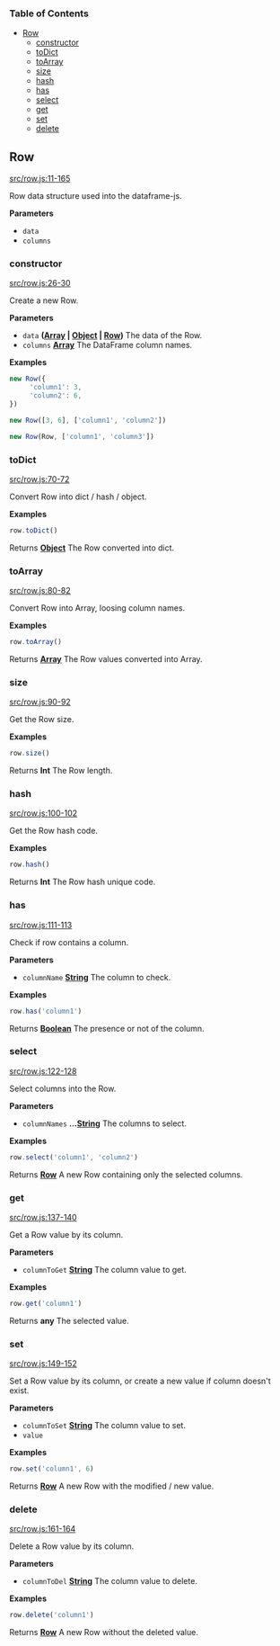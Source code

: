 <!-- Generated by documentation.js. Update this documentation by updating the source code. -->

### Table of Contents

-   [Row](#row)
    -   [constructor](#constructor)
    -   [toDict](#todict)
    -   [toArray](#toarray)
    -   [size](#size)
    -   [hash](#hash)
    -   [has](#has)
    -   [select](#select)
    -   [get](#get)
    -   [set](#set)
    -   [delete](#delete)

## Row

[src/row.js:11-165](https://github.com/Gmousse/dataframe-js/blob/8d6b9f19c4cf795782dc821480f34493f3e85512/src/row.js#L11-L165 "Source code on GitHub")

Row data structure used into the dataframe-js.

**Parameters**

-   `data`  
-   `columns`  

### constructor

[src/row.js:26-30](https://github.com/Gmousse/dataframe-js/blob/8d6b9f19c4cf795782dc821480f34493f3e85512/src/row.js#L26-L30 "Source code on GitHub")

Create a new Row.

**Parameters**

-   `data` **([Array](https://developer.mozilla.org/docs/Web/JavaScript/Reference/Global_Objects/Array) \| [Object](https://developer.mozilla.org/docs/Web/JavaScript/Reference/Global_Objects/Object) \| [Row](#row))** The data of the Row.
-   `columns` **[Array](https://developer.mozilla.org/docs/Web/JavaScript/Reference/Global_Objects/Array)** The DataFrame column names.

**Examples**

```javascript
new Row({
     'column1': 3,
     'column2': 6,
})

new Row([3, 6], ['column1', 'column2'])

new Row(Row, ['column1', 'column3'])
```

### toDict

[src/row.js:70-72](https://github.com/Gmousse/dataframe-js/blob/8d6b9f19c4cf795782dc821480f34493f3e85512/src/row.js#L70-L72 "Source code on GitHub")

Convert Row into dict / hash / object.

**Examples**

```javascript
row.toDict()
```

Returns **[Object](https://developer.mozilla.org/docs/Web/JavaScript/Reference/Global_Objects/Object)** The Row converted into dict.

### toArray

[src/row.js:80-82](https://github.com/Gmousse/dataframe-js/blob/8d6b9f19c4cf795782dc821480f34493f3e85512/src/row.js#L80-L82 "Source code on GitHub")

Convert Row into Array, loosing column names.

**Examples**

```javascript
row.toArray()
```

Returns **[Array](https://developer.mozilla.org/docs/Web/JavaScript/Reference/Global_Objects/Array)** The Row values converted into Array.

### size

[src/row.js:90-92](https://github.com/Gmousse/dataframe-js/blob/8d6b9f19c4cf795782dc821480f34493f3e85512/src/row.js#L90-L92 "Source code on GitHub")

Get the Row size.

**Examples**

```javascript
row.size()
```

Returns **Int** The Row length.

### hash

[src/row.js:100-102](https://github.com/Gmousse/dataframe-js/blob/8d6b9f19c4cf795782dc821480f34493f3e85512/src/row.js#L100-L102 "Source code on GitHub")

Get the Row hash code.

**Examples**

```javascript
row.hash()
```

Returns **Int** The Row hash unique code.

### has

[src/row.js:111-113](https://github.com/Gmousse/dataframe-js/blob/8d6b9f19c4cf795782dc821480f34493f3e85512/src/row.js#L111-L113 "Source code on GitHub")

Check if row contains a column.

**Parameters**

-   `columnName` **[String](https://developer.mozilla.org/docs/Web/JavaScript/Reference/Global_Objects/String)** The column to check.

**Examples**

```javascript
row.has('column1')
```

Returns **[Boolean](https://developer.mozilla.org/docs/Web/JavaScript/Reference/Global_Objects/Boolean)** The presence or not of the column.

### select

[src/row.js:122-128](https://github.com/Gmousse/dataframe-js/blob/8d6b9f19c4cf795782dc821480f34493f3e85512/src/row.js#L122-L128 "Source code on GitHub")

Select columns into the Row.

**Parameters**

-   `columnNames` **...[String](https://developer.mozilla.org/docs/Web/JavaScript/Reference/Global_Objects/String)** The columns to select.

**Examples**

```javascript
row.select('column1', 'column2')
```

Returns **[Row](#row)** A new Row containing only the selected columns.

### get

[src/row.js:137-140](https://github.com/Gmousse/dataframe-js/blob/8d6b9f19c4cf795782dc821480f34493f3e85512/src/row.js#L137-L140 "Source code on GitHub")

Get a Row value by its column.

**Parameters**

-   `columnToGet` **[String](https://developer.mozilla.org/docs/Web/JavaScript/Reference/Global_Objects/String)** The column value to get.

**Examples**

```javascript
row.get('column1')
```

Returns **any** The selected value.

### set

[src/row.js:149-152](https://github.com/Gmousse/dataframe-js/blob/8d6b9f19c4cf795782dc821480f34493f3e85512/src/row.js#L149-L152 "Source code on GitHub")

Set a Row value by its column, or create a new value if column doesn't exist.

**Parameters**

-   `columnToSet` **[String](https://developer.mozilla.org/docs/Web/JavaScript/Reference/Global_Objects/String)** The column value to set.
-   `value`  

**Examples**

```javascript
row.set('column1', 6)
```

Returns **[Row](#row)** A new Row with the modified / new value.

### delete

[src/row.js:161-164](https://github.com/Gmousse/dataframe-js/blob/8d6b9f19c4cf795782dc821480f34493f3e85512/src/row.js#L161-L164 "Source code on GitHub")

Delete a Row value by its column.

**Parameters**

-   `columnToDel` **[String](https://developer.mozilla.org/docs/Web/JavaScript/Reference/Global_Objects/String)** The column value to delete.

**Examples**

```javascript
row.delete('column1')
```

Returns **[Row](#row)** A new Row without the deleted value.
